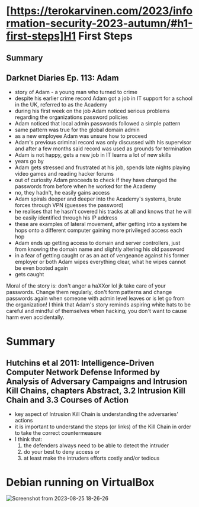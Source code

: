 # [https://terokarvinen.com/2023/information-security-2023-autumn/#h1-first-steps]H1 First Steps
## Summary
## Darknet Diaries Ep. 113: Adam
- story of Adam - a young man who turned to crime
- despite his earlier crime record Adam got a job in IT support for a school in the UK, referred to as the Academy
- during his first week on the job Adam noticed serious problems regarding the organizations password policies
- Adam noticed that local admin passwords followed a simple pattern
- same pattern was true for the global domain admin
- as a new employee Adam was unsure how to proceed
- Adam's previous criminal record was only discussed with his supervisor and after a few months said record was used as grounds for termination
- Adam is not happy, gets a new job in IT learns a lot of new skills
- years go by
- Adam gets stressed and frustrated at his job, spends late nights playing video games and reading hacker forums
- out of curiosity Adam proceeds to check if they have changed the passwords from before when he worked for the Academy
- no, they hadn't, he easily gains access
- Adam spirals deeper and deeper into the Academy's systems, brute forces through VPN (guesses the password)
- he realises that he hasn't covered his tracks at all and knows that he will be easily identified through his IP address
- these are examples of lateral movement, after getting into a system he hops onto a different computer gaining more privileged access each hop
- Adam ends up getting access to domain and server controllers, just from knowing the domain name and slightly altering his old password
- in a fear of getting caught or as an act of vengeance against his former employer or both Adam wipes everything clear, what he wipes cannot be even booted again
- gets caught

Moral of the story is: don't anger a haXXor lol jk take care of your passwords. Change them regularly, don't form patterns and change passwords again when someone with admin level leaves or is let go from the organization! I think that Adam's story reminds aspiring white hats to be careful and mindful of themselves when hacking, you don't want to cause harm even accidentally.
# Summary
## Hutchins et al 2011: Intelligence-Driven Computer Network Defense Informed by Analysis of Adversary Campaigns and Intrusion Kill Chains, chapters Abstract, 3.2 Intrusion Kill Chain and 3.3 Courses of Action
- key aspect of Intrusion Kill Chain is understanding the adversaries' actions
- it is important to understand the steps (or links) of the Kill Chain in order to take the correct countermeasure
- I think that:
  1. the defenders always need to be able to detect the intruder
  2. do your best to deny access or
  3. at least make the intruders efforts costly and/or tedious
# Debian running on VirtualBox
![Screenshot from 2023-08-25 18-26-26](https://github.com/RenneJ/hh-infosec-course/assets/97522117/77e276df-c36f-4202-9fb7-bd04b508ca8a)

